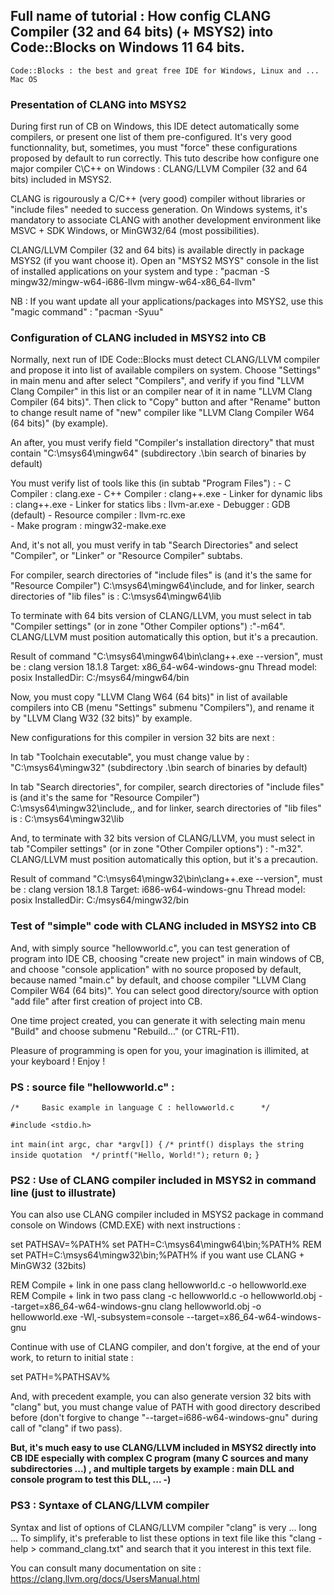  
## Full name of tutorial : How config CLANG Compiler (32 and 64 bits) (+ MSYS2) into Code::Blocks on Windows 11 64 bits.

	Code::Blocks : the best and great free IDE for Windows, Linux and ... Mac OS

### Presentation of CLANG into MSYS2

During first run of CB on Windows, this IDE detect automatically some compilers, or present one list of them pre-configured.
It's very good functionnality, but, sometimes, you must "force" these configurations proposed by default to run correctly.
This tuto describe how configure one major compiler C\C++ on Windows : CLANG/LLVM Compiler (32 and 64 bits) included in MSYS2.

CLANG is rigourously a C/C++ (very good) compiler without libraries or "include files" needed to success generation.
On Windows systems, it's mandatory to associate CLANG with another development environment like MSVC + SDK Windows, or MinGW32/64 (most possibilities).
	 
CLANG/LLVM Compiler (32 and 64 bits) is available directly in package MSYS2 (if you want choose it).
Open an "MSYS2 MSYS" console in the list of installed applications on your system and type :
	"pacman -S mingw32/mingw-w64-i686-llvm mingw-w64-x86_64-llvm"

NB : If you want update all your applications/packages into MSYS2, use this "magic command" :
      "pacman -Syuu"

### Configuration of CLANG included in MSYS2 into CB

Normally, next run of IDE Code::Blocks must detect CLANG/LLVM compiler and propose it into list of available compilers on system. Choose "Settings" in main menu and after select "Compilers", and verify if you find "LLVM Clang Compiler" in this list or an compiler near of it in name "LLVM Clang Compiler (64 bits)". 
Then click to "Copy" button and after "Rename" button to change result name of "new" compiler like "LLVM Clang Compiler W64 (64 bits)" (by example).

An after, you must verify field "Compiler's installation directory" that must contain 
		"C:\msys64\mingw64"   (subdirectory .\bin search of binaries by default)

You must verify list of tools like this (in subtab "Program Files") :
	- C Compiler : 				    clang.exe
	- C++ Compiler :				clang++.exe
	- Linker for dynamic libs :	clang++.exe
	- Linker for statics libs :	    llvm-ar.exe
	- Debugger :					    GDB		(default)
	- Resource compiler :		llvm-rc.exe 		
	- Make program : 				mingw32-make.exe 

And, it's not all, you must verify in tab "Search Directories" and select "Compiler", or "Linker" or "Resource Compiler" subtabs.

For compiler, search directories of "include files" is (and it's the same for "Resource Compiler") C:\msys64\mingw64\include, and for linker, search directories of "lib files" is : C:\msys64\mingw64\lib

To terminate with 64 bits version of CLANG/LLVM, you must select in tab "Compiler settings" (or in zone "Other Compiler options") :"-m64". CLANG/LLVM must position automatically this option, but it's a precaution. 

Result of command "C:\msys64\mingw64\bin\clang++.exe --version", must be :
clang version 18.1.8
Target: x86_64-w64-windows-gnu
Thread model: posix
InstalledDir: C:/msys64/mingw64/bin

Now, you must copy "LLVM Clang W64 (64 bits)" in list of available compilers into CB (menu "Settings" submenu "Compilers"), and rename it by "LLVM Clang W32 (32 bits)" by example.

New configurations for this compiler in version 32 bits are next :

In tab "Toolchain executable", you must change value by : 
		"C:\msys64\mingw32"   (subdirectory .\bin search of binaries by default)

In tab "Search directories", for compiler, search directories of "include files" is (and it's the same for "Resource Compiler") C:\msys64\mingw32\include,, and for linker, search directories of "lib files" is : C:\msys64\mingw32\lib

And, to terminate with 32 bits version of CLANG/LLVM, you must select in tab "Compiler settings" (or in zone "Other Compiler options") : "-m32". CLANG/LLVM must position automatically this option, but it's a precaution. 

Result of command "C:\msys64\mingw32\bin\clang++.exe --version", must be :
clang version 18.1.8
Target: i686-w64-windows-gnu
Thread model: posix
InstalledDir: C:/msys64/mingw32/bin

### Test of "simple" code with CLANG included in MSYS2 into CB

And, with simply source "hellowworld.c", you can test generation of program into IDE CB, choosing "create new project" in main windows of CB, and choose "console application" with no source proposed by default, because named "main.c" by default, and choose compiler "LLVM Clang Compiler W64 (64 bits)".
You can select good directory/source with option "add file" after first creation of project into CB. 

One time project created, you can generate it with selecting main menu "Build" and choose submenu "Rebuild..." (or CTRL-F11).

Pleasure of programming is open for you, your imagination is illimited, at your keyboard ! Enjoy !

### PS : source file "hellowworld.c" :

`/*     Basic example in language C : hellowworld.c      */`

`#include <stdio.h>`

`int main(int argc, char *argv[]) {`
`/* printf() displays the string inside quotation  */`
   `printf("Hello, World!");`
   `return 0;`
`}`

### PS2 : Use of CLANG compiler included in MSYS2 in command line (just to illustrate)

You can also use CLANG compiler included in MSYS2 package in command console on Windows (CMD.EXE) with next instructions :

set PATHSAV=%PATH%
set PATH=C:\msys64\mingw64\bin;%PATH%
REM     set PATH=C:\msys64\mingw32\bin;%PATH%  if you want use CLANG + MinGW32 (32bits)

REM   Compile + link in one pass
clang hellowworld.c -o hellowworld.exe
REM   Compile + link in two pass
clang -c hellowworld.c -o hellowworld.obj --target=x86_64-w64-windows-gnu
clang hellowworld.obj -o hellowworld.exe -Wl,-subsystem=console --target=x86_64-w64-windows-gnu

Continue with use of CLANG compiler, and don't forgive, at the end of your work, to return to initial state :

set PATH=%PATHSAV%

And, with precedent example, you can also generate version 32 bits with "clang" but, you must change value of PATH with good 
directory described before (don't forgive to change "--target=i686-w64-windows-gnu" during call of "clang" if two pass).

**But, it's much easy to use CLANG/LLVM included in MSYS2 directly into CB IDE especially with complex C program (many C sources and many subdirectories ...) , and multiple targets by example : main DLL and console program to test this DLL, ...   -)**

### PS3 : Syntaxe of CLANG/LLVM compiler 

Syntax and list of options of CLANG/LLVM compiler "clang" is very ... long ...
To simplify, it's preferable to list these options in text file like this "clang -help > command_clang.txt" and search that it you interest in this text file.
							
You can consult many documentation on site : https://clang.llvm.org/docs/UsersManual.html